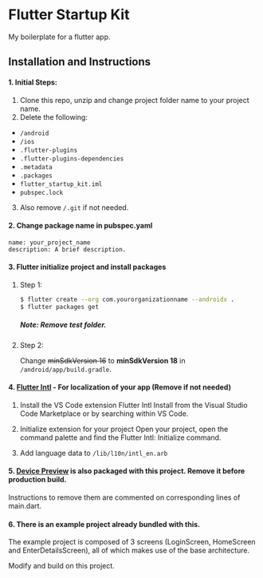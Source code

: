 # Flutter Startup Kit

My boilerplate for a flutter app.

## Installation and Instructions

#### 1. Initial Steps:

1. Clone this repo, unzip and change project folder name to your project name.
2. Delete the following:

- `/android`
- `/ios`
- `.flutter-plugins`
- `.flutter-plugins-dependencies`
- `.metadata`
- `.packages`
- `flutter_startup_kit.iml`
- `pubspec.lock`

3. Also remove `/.git` if not needed.

#### 2. Change package name in pubspec.yaml

```
name: your_project_name
description: A brief description.
```

#### 3. Flutter initialize project and install packages

1. Step 1:

   ```sh
   $ flutter create --org com.yourorganizationname --androidx .
   $ flutter packages get
   ```

   ##### Note: Remove test folder.

2. Step 2:

   Change ~~minSdkVersion 16~~ to **minSdkVersion 18** in `/android/app/build.gradle`.

#### 4. [Flutter Intl](https://marketplace.visualstudio.com/items?itemName=localizely.flutter-intl) - For localization of your app (Remove if not needed)

1. Install the VS Code extension Flutter Intl
   Install from the Visual Studio Code Marketplace or by searching within VS Code.

2. Initialize extension for your project
   Open your project, open the command palette and find the Flutter Intl: Initialize command.

3. Add language data to `/lib/l10n/intl_en.arb`

#### 5. [Device Preview](https://pub.dev/packages/device_preview) is also packaged with this project. Remove it before production build.

Instructions to remove them are commented on corresponding lines of main.dart.

#### 6. There is an example project already bundled with this.

The example project is composed of 3 screens (LoginScreen, HomeScreen and EnterDetailsScreen), all of which makes use of the base architecture.

Modify and build on this project.
